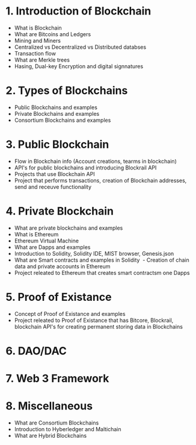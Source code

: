 # 1. Introduction of Blockchain
  - What is Blockchain
  - What are Bitcoins and Ledgers
  - Mining and Miners
  - Centralized vs Decentralized vs Distributed databses
  - Transaction flow
  - What are Merkle trees
  - Hasing, Dual-key Encryption and digital signnatures
# 2. Types of Blockchains
  - Public Blockchains and examples
  - Private Blockchains and examples
  - Consortium Blockchains and examples
# 3. Public Blockchain
  - Flow in Blockchain info (Account creations, tearms in blockchain)
  - API's for public blockchains and introducing Blockrail API
  - Projects that use Blockchain API
  - Project that performs transactions, creation of Blockchain addresses, send and receuve functionality 
# 4. Private Blockchain
  - What are private blockchains and examples
  - What is Ethereum
  - Ethereum Virtual Machine
  - What are Dapps and examples
  - Introduction to Solidity, Solidity IDE, MIST browser, Genesis.json
  - What are Smart contracts and examples in Solidity
  - Creation of chain data and private accounts in Ethereum
  - Project releated to Ethereum that creates smart contractsm one Dapps 
# 5. Proof of Existance
  - Concept of Proof of Existance and examples
  - Project releated to Proof of Existance that has Bitcore, Blockrail, blockchain API's for creating permanent storing data in             Blockchains  
# 6. DAO/DAC
# 7. Web 3 Framework
# 8. Miscellaneous
  - What are Consortium Blockchains
  - Introduction to Hyberledger and Maltichain
  - What are Hybrid Blockchains
